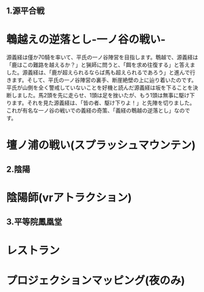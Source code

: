 ## 1.源平合戦
# 鵯越えの逆落とし-一ノ谷の戦い-
源義経は僅か70騎を率いて、平氏の一ノ谷陣営を目指します。鵯越で、源義経は「鹿はこの難路を越えるか？」と猟師に問うと、「餌を求め往復する」と答えました。源義経は、「鹿が超えられるならば馬も超えられるであろう」と進んで行きます。そして、平氏の一ノ谷陣営の裏手、断崖絶壁の上に辿り着いたのです。平氏が山側を全く警戒していないことを好機と読んだ源義経は坂を下ることを決断しました。馬2頭を先に走らせ、1頭は足を挫いたが、もう1頭は無事に駆け下ります。それを見た源義経は、「皆の者、駆け下りよ！」と先陣を切りました。これが有名な一ノ谷の戦いでの義経の奇策、「義経の鵯越の逆落とし」なのです。
# 壇ノ浦の戦い(スプラッシュマウンテン)
## 2.陰陽
# 陰陽師(vrアトラクション)
## 3.平等院鳳凰堂
# レストラン
# プロジェクションマッピング(夜のみ)
